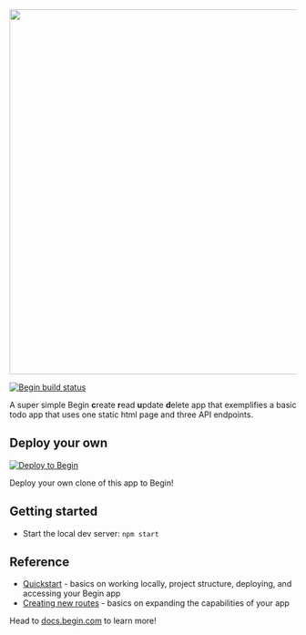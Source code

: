 <img src="https://static.begin.app/node-crud/readme-banner.png" width="641">

[![Begin build status](https://buildstatus.begin.app/blink-col/status.svg)](https://begin.com)

A super simple Begin **c**reate **r**ead **u**pdate **d**elete app that exemplifies a basic todo app that uses one static html page and three API endpoints.

## Deploy your own

[![Deploy to Begin](https://static.begin.com/deploy-to-begin.svg)](https://begin.com/apps/create?template=https://github.com/begin-examples/node-crud)

Deploy your own clone of this app to Begin!

## Getting started

- Start the local dev server: `npm start`

## Reference

- [Quickstart](https://docs.begin.com/en/guides/quickstart/) - basics on working locally, project structure, deploying, and accessing your Begin app
- [Creating new routes](https://docs.begin.com/en/functions/creating-new-functions) - basics on expanding the capabilities of your app

Head to [docs.begin.com](https://docs.begin.com/) to learn more!
